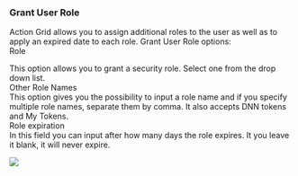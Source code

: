 ### Grant User Role

Action Grid allows you to assign additional roles to the user as well as to apply an expired date to each role. Grant User Role options:  
Role

This option allows you to grant a security role. Select one from the drop down list.  
Other Role Names  
This option gives you the possibility to input a role name and if you specify multiple role names, separate them by comma. It also accepts DNN tokens and My Tokens.  
Role expiration  
In this field you can input after how many days the role expires. It you leave it blank, it will never expire.

![](http://static.dnnsharp.com/documentation/GrantUserRole.png)

